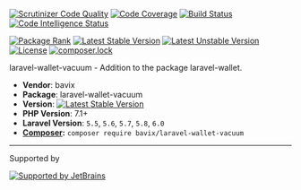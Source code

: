 [![Scrutinizer Code Quality](https://scrutinizer-ci.com/g/bavix/laravel-wallet-vacuum/badges/quality-score.png?b=master)](https://scrutinizer-ci.com/g/bavix/laravel-wallet-vacuum/?branch=master)
[![Code Coverage](https://scrutinizer-ci.com/g/bavix/laravel-wallet-vacuum/badges/coverage.png?b=master)](https://scrutinizer-ci.com/g/bavix/laravel-wallet-vacuum/?branch=master)
[![Build Status](https://scrutinizer-ci.com/g/bavix/laravel-wallet-vacuum/badges/build.png?b=master)](https://scrutinizer-ci.com/g/bavix/laravel-wallet-vacuum/build-status/master)
[![Code Intelligence Status](https://scrutinizer-ci.com/g/bavix/laravel-wallet-vacuum/badges/code-intelligence.svg?b=master)](https://scrutinizer-ci.com/code-intelligence)

[![Package Rank](https://phppackages.org/p/bavix/laravel-wallet-vacuum/badge/rank.svg)](https://packagist.org/packages/bavix/laravel-wallet-vacuum)
[![Latest Stable Version](https://poser.pugx.org/bavix/laravel-wallet-vacuum/v/stable)](https://packagist.org/packages/bavix/laravel-wallet-vacuum)
[![Latest Unstable Version](https://poser.pugx.org/bavix/laravel-wallet-vacuum/v/unstable)](https://packagist.org/packages/bavix/laravel-wallet-vacuum)
[![License](https://poser.pugx.org/bavix/laravel-wallet-vacuum/license)](https://packagist.org/packages/bavix/laravel-wallet-vacuum)
[![composer.lock](https://poser.pugx.org/bavix/laravel-wallet-vacuum/composerlock)](https://packagist.org/packages/bavix/laravel-wallet-vacuum)

laravel-wallet-vacuum - Addition to the package laravel-wallet.

* **Vendor**: bavix
* **Package**: laravel-wallet-vacuum
* **Version**: [![Latest Stable Version](https://poser.pugx.org/bavix/laravel-wallet-vacuum/v/stable)](https://packagist.org/packages/bavix/laravel-wallet-vacuum)
* **PHP Version**: 7.1+ 
* **Laravel Version**: `5.5`, `5.6`, `5.7`, `5.8`, `6.0`
* **[Composer](https://getcomposer.org/):** `composer require bavix/laravel-wallet-vacuum`

---
Supported by

[![Supported by JetBrains](https://cdn.rawgit.com/bavix/development-through/46475b4b/jetbrains.svg)](https://www.jetbrains.com/)
